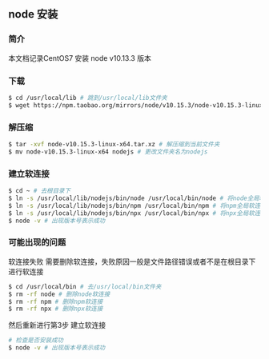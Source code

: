 ## node 安装
### 简介
本文档记录CentOS7 安装 node v10.13.3 版本

### 下载
```bash
$ cd /usr/local/lib # 跳到/usr/local/lib文件夹
$ wget https://npm.taobao.org/mirrors/node/v10.15.3/node-v10.15.3-linux-x64.tar.xz # 下载node
```

### 解压缩
```bash
$ tar -xvf node-v10.15.3-linux-x64.tar.xz # 解压缩到当前文件夹
$ mv node-v10.15.3-linux-x64 nodejs # 更改文件夹名为nodejs
```

### 建立软连接
```bash
$ cd ~ # 去根目录下
$ ln -s /usr/local/lib/nodejs/bin/node /usr/local/bin/node # 将node全局软连接(全局可用)
$ ln -s /usr/local/lib/nodejs/bin/npm /usr/local/bin/npm # 将npm全局软连接(全局可用)
$ ln -s /usr/local/lib/nodejs/bin/npx /usr/local/bin/npx # 将npx全局软连接(全局可用)
$ node -v # 出现版本号表示成功
```

### 可能出现的问题
软连接失败 需要删除软连接，失败原因一般是文件路径错误或者不是在根目录下进行软连接
```bash
$ cd /usr/local/bin # 去/usr/local/bin文件夹
$ rm -rf node # 删除node软连接
$ rm -rf npm # 删除npm软连接
$ rm -rf npx # 删除npx软连接
```
然后重新进行第3步 建立软连接
```bash
# 检查是否安装成功
$ node -v # 出现版本号表示成功
```


